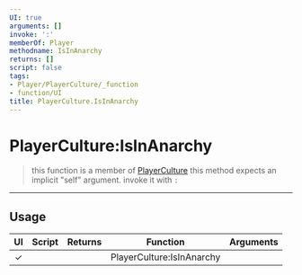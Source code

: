 ```yaml
---
UI: true
arguments: []
invoke: ':'
memberOf: Player
methodname: IsInAnarchy
returns: []
script: false
tags:
- Player/PlayerCulture/_function
- function/UI
title: PlayerCulture.IsInAnarchy
---
```

# PlayerCulture:IsInAnarchy
> this function is a member of [PlayerCulture](civ-6/lua/PlayerCulture.md)
> this method expects an implicit "self" argument. invoke it with `:`
-----
## Usage
|  UI | Script | Returns | Function | Arguments |
|:---:|:------:|-------:|:--------:|:---------|
|✓| ||PlayerCulture:IsInAnarchy||
